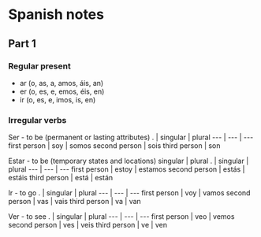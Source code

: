# Spanish notes

## Part 1

### Regular present
- ar (o, as, a, amos, áis, an)
- er (o, es, e, emos, éis, en)
- ir (o, es, e, imos, is, en)

### Irregular verbs
Ser - to be (permanent or lasting attributes)
. | singular | plural
--- | --- | ---
first person | soy | somos 
second person | sois 
third person | son 

Estar - to be (temporary states and locations)
singular | plural
. | singular | plural
--- | --- | ---
first person | estoy | estamos
second person | estás | estáis
third person | está | están

Ir - to go
. | singular | plural
--- | --- | ---
first person | voy | vamos
second person | vas | vais
third person | va | van

Ver - to see
. | singular | plural
--- | --- | ---
first person | veo | vemos
second person | ves | veis
third person | ve | ven
